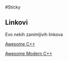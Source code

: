 #Sticky

## Linkovi

Evo nekih zanimljivih linkova

[Awesome C++](https://github.com/fffaraz/awesome-cpp)

[Awesome Modern C++](https://github.com/rigtorp/awesome-modern-cpp)
